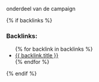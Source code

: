 onderdeel van de campaign

{% if backlinks %}
<h3>Backlinks:</h3>
<ul>
    {% for backlink in backlinks %}
    <li><a href="/{{ backlink.url }}">{{ backlink.title }}</a></li>
    {% endfor %}
</ul>
{% endif %}